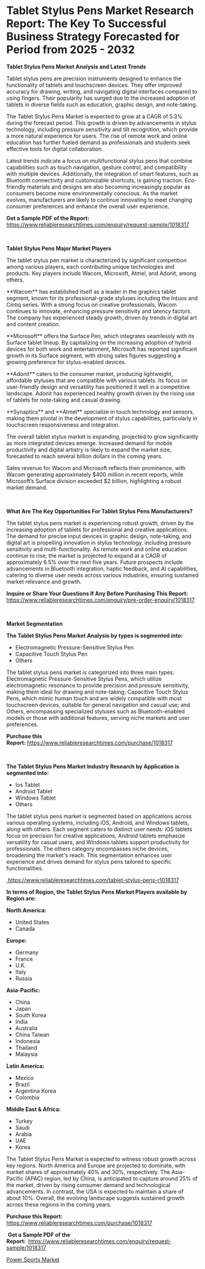 <p><h1>Tablet Stylus Pens Market Research Report: The Key To Successful Business Strategy Forecasted for Period from 2025 - 2032</h1></p><p><strong>Tablet Stylus Pens Market Analysis and Latest Trends</strong></p>
<p><p>Tablet stylus pens are precision instruments designed to enhance the functionality of tablets and touchscreen devices. They offer improved accuracy for drawing, writing, and navigating digital interfaces compared to using fingers. Their popularity has surged due to the increased adoption of tablets in diverse fields such as education, graphic design, and note-taking.</p><p>The Tablet Stylus Pens Market is expected to grow at a CAGR of 5.3% during the forecast period. This growth is driven by advancements in stylus technology, including pressure sensitivity and tilt recognition, which provide a more natural experience for users. The rise of remote work and online education has further fueled demand as professionals and students seek effective tools for digital collaboration.</p><p>Latest trends indicate a focus on multifunctional stylus pens that combine capabilities such as touch navigation, gesture control, and compatibility with multiple devices. Additionally, the integration of smart features, such as Bluetooth connectivity and customizable shortcuts, is gaining traction. Eco-friendly materials and designs are also becoming increasingly popular as consumers become more environmentally conscious. As the market evolves, manufacturers are likely to continue innovating to meet changing consumer preferences and enhance the overall user experience.</p></p>
<p><strong>Get a Sample PDF of the Report:&nbsp;</strong> <a href="https://www.reliableresearchtimes.com/enquiry/request-sample/1018317?utm_campaign=2997&utm_medium=2&utm_source=Github&utm_content=ia&utm_term=05042025&utm_id=tablet-stylus-pens">https://www.reliableresearchtimes.com/enquiry/request-sample/1018317</a></p>
<p>&nbsp;</p>
<p><strong>Tablet Stylus Pens Major Market Players</strong></p>
<p><p>The tablet stylus pen market is characterized by significant competition among various players, each contributing unique technologies and products. Key players include Wacom, Microsoft, Atmel, and Adonit, among others.</p><p>**Wacom** has established itself as a leader in the graphics tablet segment, known for its professional-grade styluses including the Intuos and Cintiq series. With a strong focus on creative professionals, Wacom continues to innovate, enhancing pressure sensitivity and latency factors. The company has experienced steady growth, driven by trends in digital art and content creation. </p><p>**Microsoft** offers the Surface Pen, which integrates seamlessly with its Surface tablet lineup. By capitalizing on the increasing adoption of hybrid devices for both work and entertainment, Microsoft has reported significant growth in its Surface segment, with strong sales figures suggesting a growing preference for stylus-enabled devices.</p><p>**Adonit** caters to the consumer market, producing lightweight, affordable styluses that are compatible with various tablets. Its focus on user-friendly design and versatility has positioned it well in a competitive landscape. Adonit has experienced healthy growth driven by the rising use of tablets for note-taking and casual drawing.</p><p>**Synaptics** and **Atmel** specialize in touch technology and sensors, making them pivotal in the development of stylus capabilities, particularly in touchscreen responsiveness and integration. </p><p>The overall tablet stylus market is expanding, projected to grow significantly as more integrated devices emerge. Increased demand for mobile productivity and digital artistry is likely to expand the market size, forecasted to reach several billion dollars in the coming years. </p><p>Sales revenue for Wacom and Microsoft reflects their prominence, with Wacom generating approximately $400 million in recent reports, while Microsoft’s Surface division exceeded $2 billion, highlighting a robust market demand.</p></p>
<p>&nbsp;</p>
<p><strong>What Are The Key Opportunities For Tablet Stylus Pens Manufacturers?</strong></p>
<p><p>The tablet stylus pens market is experiencing robust growth, driven by the increasing adoption of tablets for professional and creative applications. The demand for precise input devices in graphic design, note-taking, and digital art is propelling innovation in stylus technology, including pressure sensitivity and multi-functionality. As remote work and online education continue to rise, the market is projected to expand at a CAGR of approximately 6.5% over the next five years. Future prospects include advancements in Bluetooth integration, haptic feedback, and AI capabilities, catering to diverse user needs across various industries, ensuring sustained market relevance and growth.</p></p>
<p><strong>Inquire or Share Your Questions If Any Before Purchasing This Report:</strong> <a href="https://www.reliableresearchtimes.com/enquiry/pre-order-enquiry/1018317?utm_campaign=2997&utm_medium=2&utm_source=Github&utm_content=ia&utm_term=05042025&utm_id=tablet-stylus-pens">https://www.reliableresearchtimes.com/enquiry/pre-order-enquiry/1018317</a></p>
<p>&nbsp;</p>
<p><strong>Market Segmentation</strong></p>
<p><strong>The Tablet Stylus Pens Market Analysis by types is segmented into:</strong></p>
<p><ul><li>Electromagnetic Pressure-Sensitive Stylus Pen</li><li>Capacitive Touch Stylus Pen</li><li>Others</li></ul></p>
<p><p>The tablet stylus pens market is categorized into three main types: Electromagnetic Pressure-Sensitive Stylus Pens, which utilize electromagnetic resonance to provide precision and pressure sensitivity, making them ideal for drawing and note-taking; Capacitive Touch Stylus Pens, which mimic human touch and are widely compatible with most touchscreen devices, suitable for general navigation and casual use; and Others, encompassing specialized styluses such as Bluetooth-enabled models or those with additional features, serving niche markets and user preferences.</p></p>
<p><strong>Purchase this Report:&nbsp;</strong><a href="https://www.reliableresearchtimes.com/purchase/1018317?utm_campaign=2997&utm_medium=2&utm_source=Github&utm_content=ia&utm_term=05042025&utm_id=tablet-stylus-pens">https://www.reliableresearchtimes.com/purchase/1018317</a></p>
<p>&nbsp;</p>
<p><strong>The Tablet Stylus Pens Market Industry Research by Application is segmented into:</strong></p>
<p><ul><li>Ios Tablet</li><li>Android Tablet</li><li>Windows Tablet</li><li>Others</li></ul></p>
<p><p>The tablet stylus pens market is segmented based on applications across various operating systems, including iOS, Android, and Windows tablets, along with others. Each segment caters to distinct user needs: iOS tablets focus on precision for creative applications, Android tablets emphasize versatility for casual users, and Windows tablets support productivity for professionals. The others category encompasses niche devices, broadening the market's reach. This segmentation enhances user experience and drives demand for stylus pens tailored to specific functionalities.</p></p>
<p><a href="https://www.reliableresearchtimes.com/tablet-stylus-pens-r1018317?utm_campaign=2997&utm_medium=2&utm_source=Github&utm_content=ia&utm_term=05042025&utm_id=tablet-stylus-pens">&nbsp;https://www.reliableresearchtimes.com/tablet-stylus-pens-r1018317</a></p>
<p><strong>In terms of Region, the Tablet Stylus Pens Market Players available by Region are:</strong></p>
<p>
    <p> <strong> North America: </strong>
        <ul>
            <li>United States</li>
            <li>Canada</li>
        </ul>
        </p> 
    <p> <strong> Europe: </strong>
        <ul>
            <li>Germany</li>
            <li>France</li>
            <li>U.K.</li>
            <li>Italy</li>
            <li>Russia</li>
        </ul>
        </p> 
    <p> <strong> Asia-Pacific: </strong>
        <ul>
            <li>China</li>
            <li>Japan</li>
            <li>South Korea</li>
            <li>India</li>
            <li>Australia</li>
            <li>China Taiwan</li>
            <li>Indonesia</li>
            <li>Thailand</li>
            <li>Malaysia</li>
        </ul>
        </p> 
    <p> <strong> Latin America: </strong>
        <ul>
            <li>Mexico</li>
            <li>Brazil</li>
            <li>Argentina Korea</li>
            <li>Colombia</li>
        </ul>
        </p> 
    <p> <strong> Middle East & Africa: </strong>
        <ul>
            <li>Turkey</li>
            <li>Saudi</li>
            <li>Arabia</li>
            <li>UAE</li>
            <li>Korea</li>
        </ul>
    </p>
    </p>
<p><p>The Tablet Stylus Pens Market is expected to witness robust growth across key regions. North America and Europe are projected to dominate, with market shares of approximately 40% and 30%, respectively. The Asia-Pacific (APAC) region, led by China, is anticipated to capture around 25% of the market, driven by rising consumer demand and technological advancements. In contrast, the USA is expected to maintain a share of about 10%. Overall, the evolving landscape suggests sustained growth across these regions in the coming years.</p></p>
<p><strong>Purchase this Report: </strong><a href="https://www.reliableresearchtimes.com/purchase/1018317?utm_campaign=2997&utm_medium=2&utm_source=Github&utm_content=ia&utm_term=05042025&utm_id=tablet-stylus-pens">https://www.reliableresearchtimes.com/purchase/1018317</a></p>
<p>&nbsp;<strong>Get a Sample PDF of the Report:&nbsp;&nbsp;</strong><a href="https://www.reliableresearchtimes.com/enquiry/request-sample/1018317?utm_campaign=2997&utm_medium=2&utm_source=Github&utm_content=ia&utm_term=05042025&utm_id=tablet-stylus-pens">https://www.reliableresearchtimes.com/enquiry/request-sample/1018317</a></p>
<p><strong></strong></p>
<p><p><a href="https://github.com/carendesrochers299/Market-Research-Report-List-1/blob/main/power-sports-market.md?utm_campaign=2997&utm_medium=2&utm_source=Github&utm_content=ia&utm_term=05042025&utm_id=tablet-stylus-pens">Power Sports Market</a></p></p>